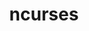 ---
title: "ncurses"
layout: cache
categories: [package, v0.22.1]
meta: {"versions": ["6.3", "6.5"], "compilers": ["apple-clang@=15.0.0", "cce@=15.0.1", "gcc@=10.2.1", "gcc@=10.3.0", "gcc@=11.1.0", "gcc@=11.4.0", "gcc@=12.3.0", "gcc@=7.3.1", "gcc@=7.5.0", "gcc@=9.4.0", "oneapi@=2023.2.0", "oneapi@=2024.0.0"], "oss": ["amzn2", "centos7", "rhel8", "sle_hpc15", "ubuntu18.04", "ubuntu20.04", "ubuntu22.04", "ventura"], "platforms": ["darwin", "linux"], "targets": ["aarch64", "neoverse_n1", "neoverse_v1", "neoverse_v2", "ppc64le", "x86_64_v3", "x86_64_v4", "zen4"], "stacks": ["aws-isc", "aws-isc-aarch64", "aws-pcluster-neoverse_v1", "aws-pcluster-x86_64_v4", "build_systems", "data-vis-sdk", "developer-tools", "developer-tools-manylinux2014", "e4s", "e4s-cray-rhel", "e4s-cray-sles", "e4s-neoverse-v2", "e4s-neoverse_v1", "e4s-oneapi", "e4s-power", "e4s-rocm-external", "ml-darwin-aarch64-mps", "ml-linux-x86_64-cpu", "ml-linux-x86_64-cuda", "radiuss", "radiuss-aws", "radiuss-aws-aarch64", "root", "tutorial"], "num_specs": 19, "num_specs_by_stack": {"root": 19, "ml-darwin-aarch64-mps": 1, "radiuss-aws-aarch64": 2, "aws-isc-aarch64": 2, "aws-pcluster-neoverse_v1": 2, "e4s-cray-rhel": 1, "radiuss-aws": 1, "aws-isc": 1, "aws-pcluster-x86_64_v4": 2, "developer-tools-manylinux2014": 1, "radiuss": 1, "build_systems": 1, "developer-tools": 1, "e4s-power": 1, "e4s-cray-sles": 1, "e4s-neoverse_v1": 1, "data-vis-sdk": 1, "e4s-neoverse-v2": 1, "ml-linux-x86_64-cuda": 1, "tutorial": 2, "e4s-rocm-external": 1, "ml-linux-x86_64-cpu": 1, "e4s": 1, "e4s-oneapi": 1}}
spec_details: [{"hash": "arrtkqiroahbtqi47ydgqn5szwtdibd2", "compiler": "apple-clang@=15.0.0", "versions": ["6.5"], "os": "ventura", "platform": "darwin", "target": "aarch64", "variants": ["abi=none", "build_system=autotools", "patches=7a351bc", "~symlinks", "+termlib"], "stacks": ["root", "ml-darwin-aarch64-mps"], "size": "-", "tarball": "https://binaries.spack.io/v0.22.1/build_cache/darwin-ventura-aarch64/apple-clang-15.0.0/ncurses-6.5/darwin-ventura-aarch64-apple-clang-15.0.0-ncurses-6.5-arrtkqiroahbtqi47ydgqn5szwtdibd2.spack"}, {"hash": "utnpk7fjhcwdmhyr73oszyyqrqfuyu7n", "compiler": "gcc@=7.3.1", "versions": ["6.5"], "os": "amzn2", "platform": "linux", "target": "aarch64", "variants": ["abi=none", "build_system=autotools", "patches=7a351bc", "~symlinks", "+termlib"], "stacks": ["root", "radiuss-aws-aarch64", "aws-isc-aarch64"], "size": "-", "tarball": "https://binaries.spack.io/v0.22.1/build_cache/linux-amzn2-aarch64/gcc-7.3.1/ncurses-6.5/linux-amzn2-aarch64-gcc-7.3.1-ncurses-6.5-utnpk7fjhcwdmhyr73oszyyqrqfuyu7n.spack"}, {"hash": "grg2xp5r7lmxesq2bqlyb4ask2vipisl", "compiler": "gcc@=12.3.0", "versions": ["6.5"], "os": "amzn2", "platform": "linux", "target": "neoverse_n1", "variants": ["abi=none", "build_system=autotools", "patches=7a351bc", "~symlinks", "+termlib"], "stacks": ["aws-pcluster-neoverse_v1", "root"], "size": "-", "tarball": "https://binaries.spack.io/v0.22.1/build_cache/linux-amzn2-neoverse_n1/gcc-12.3.0/ncurses-6.5/linux-amzn2-neoverse_n1-gcc-12.3.0-ncurses-6.5-grg2xp5r7lmxesq2bqlyb4ask2vipisl.spack"}, {"hash": "nrcfacbkodp3yolgo3ga4si3xiysonbb", "compiler": "gcc@=7.3.1", "versions": ["6.5"], "os": "amzn2", "platform": "linux", "target": "neoverse_n1", "variants": ["abi=none", "build_system=autotools", "patches=7a351bc", "~symlinks", "+termlib"], "stacks": ["root", "radiuss-aws-aarch64", "aws-isc-aarch64"], "size": "-", "tarball": "https://binaries.spack.io/v0.22.1/build_cache/linux-amzn2-neoverse_n1/gcc-7.3.1/ncurses-6.5/linux-amzn2-neoverse_n1-gcc-7.3.1-ncurses-6.5-nrcfacbkodp3yolgo3ga4si3xiysonbb.spack"}, {"hash": "zkes6rfak4tsswd7p7cjms7fkyanaega", "compiler": "cce@=15.0.1", "versions": ["6.5"], "os": "rhel8", "platform": "linux", "target": "zen4", "variants": ["abi=none", "build_system=autotools", "patches=7a351bc", "~symlinks", "+termlib"], "stacks": ["e4s-cray-rhel", "root"], "size": "-", "tarball": "https://binaries.spack.io/v0.22.1/build_cache/linux-rhel8-zen4/cce-15.0.1/ncurses-6.5/linux-rhel8-zen4-cce-15.0.1-ncurses-6.5-zkes6rfak4tsswd7p7cjms7fkyanaega.spack"}, {"hash": "auyp2howaiirqdz2evapcvgiuuzs7fgo", "compiler": "gcc@=7.3.1", "versions": ["6.5"], "os": "amzn2", "platform": "linux", "target": "x86_64_v3", "variants": ["abi=none", "build_system=autotools", "patches=7a351bc", "~symlinks", "+termlib"], "stacks": ["root", "radiuss-aws", "aws-isc"], "size": "-", "tarball": "https://binaries.spack.io/v0.22.1/build_cache/linux-amzn2-x86_64_v3/gcc-7.3.1/ncurses-6.5/linux-amzn2-x86_64_v3-gcc-7.3.1-ncurses-6.5-auyp2howaiirqdz2evapcvgiuuzs7fgo.spack"}, {"hash": "m3ni34mp765zmlae57iae4cxbhzcmwrz", "compiler": "gcc@=12.3.0", "versions": ["6.5"], "os": "amzn2", "platform": "linux", "target": "neoverse_v1", "variants": ["abi=none", "build_system=autotools", "patches=7a351bc", "~symlinks", "+termlib"], "stacks": ["aws-pcluster-neoverse_v1", "root"], "size": "-", "tarball": "https://binaries.spack.io/v0.22.1/build_cache/linux-amzn2-neoverse_v1/gcc-12.3.0/ncurses-6.5/linux-amzn2-neoverse_v1-gcc-12.3.0-ncurses-6.5-m3ni34mp765zmlae57iae4cxbhzcmwrz.spack"}, {"hash": "a3lzigjssoiribie6vau3jzptemsjog4", "compiler": "oneapi@=2023.2.0", "versions": ["6.5"], "os": "amzn2", "platform": "linux", "target": "x86_64_v3", "variants": ["abi=none", "build_system=autotools", "patches=7a351bc", "~symlinks", "+termlib"], "stacks": ["aws-pcluster-x86_64_v4", "root"], "size": "-", "tarball": "https://binaries.spack.io/v0.22.1/build_cache/linux-amzn2-x86_64_v3/oneapi-2023.2.0/ncurses-6.5/linux-amzn2-x86_64_v3-oneapi-2023.2.0-ncurses-6.5-a3lzigjssoiribie6vau3jzptemsjog4.spack"}, {"hash": "xtbrww7ho4bgkkrkkqowor42f4rmrg4z", "compiler": "oneapi@=2023.2.0", "versions": ["6.5"], "os": "amzn2", "platform": "linux", "target": "x86_64_v4", "variants": ["abi=none", "build_system=autotools", "patches=7a351bc", "~symlinks", "+termlib"], "stacks": ["aws-pcluster-x86_64_v4", "root"], "size": "-", "tarball": "https://binaries.spack.io/v0.22.1/build_cache/linux-amzn2-x86_64_v4/oneapi-2023.2.0/ncurses-6.5/linux-amzn2-x86_64_v4-oneapi-2023.2.0-ncurses-6.5-xtbrww7ho4bgkkrkkqowor42f4rmrg4z.spack"}, {"hash": "nhmvkn2nyyf77vqwkmfwoob4tudcav7w", "compiler": "gcc@=10.2.1", "versions": ["6.5"], "os": "centos7", "platform": "linux", "target": "x86_64_v3", "variants": ["abi=none", "build_system=autotools", "patches=7a351bc", "~symlinks", "+termlib"], "stacks": ["developer-tools-manylinux2014", "root"], "size": "-", "tarball": "https://binaries.spack.io/v0.22.1/build_cache/linux-centos7-x86_64_v3/gcc-10.2.1/ncurses-6.5/linux-centos7-x86_64_v3-gcc-10.2.1-ncurses-6.5-nhmvkn2nyyf77vqwkmfwoob4tudcav7w.spack"}, {"hash": "7jkjgefqfbjakupgplxffpv3r7gvoj2m", "compiler": "gcc@=7.5.0", "versions": ["6.5"], "os": "ubuntu18.04", "platform": "linux", "target": "x86_64_v3", "variants": ["abi=none", "build_system=autotools", "patches=7a351bc", "~symlinks", "+termlib"], "stacks": ["radiuss", "build_systems", "developer-tools", "root"], "size": "-", "tarball": "https://binaries.spack.io/v0.22.1/build_cache/linux-ubuntu18.04-x86_64_v3/gcc-7.5.0/ncurses-6.5/linux-ubuntu18.04-x86_64_v3-gcc-7.5.0-ncurses-6.5-7jkjgefqfbjakupgplxffpv3r7gvoj2m.spack"}, {"hash": "gflsejhrwmfpjsppixu5hzvth35bxqqr", "compiler": "gcc@=9.4.0", "versions": ["6.3"], "os": "ubuntu20.04", "platform": "linux", "target": "ppc64le", "variants": ["abi=none", "build_system=autotools", "patches=7a351bc", "~symlinks", "+termlib"], "stacks": ["e4s-power", "root"], "size": "-", "tarball": "https://binaries.spack.io/v0.22.1/build_cache/linux-ubuntu20.04-ppc64le/gcc-9.4.0/ncurses-6.3/linux-ubuntu20.04-ppc64le-gcc-9.4.0-ncurses-6.3-gflsejhrwmfpjsppixu5hzvth35bxqqr.spack"}, {"hash": "hgzwq3eez2rco4hvy3u2xtkrpbg4tzzw", "compiler": "gcc@=10.3.0", "versions": ["6.5"], "os": "sle_hpc15", "platform": "linux", "target": "x86_64_v4", "variants": ["abi=none", "build_system=autotools", "patches=7a351bc", "~symlinks", "+termlib"], "stacks": ["root", "e4s-cray-sles"], "size": "-", "tarball": "https://binaries.spack.io/v0.22.1/build_cache/linux-sle_hpc15-x86_64_v4/gcc-10.3.0/ncurses-6.5/linux-sle_hpc15-x86_64_v4-gcc-10.3.0-ncurses-6.5-hgzwq3eez2rco4hvy3u2xtkrpbg4tzzw.spack"}, {"hash": "7usss6t4nip42vvdvzzjaxss4xixlu7i", "compiler": "gcc@=11.4.0", "versions": ["6.5"], "os": "ubuntu22.04", "platform": "linux", "target": "neoverse_v1", "variants": ["abi=none", "build_system=autotools", "patches=7a351bc", "~symlinks", "+termlib"], "stacks": ["root", "e4s-neoverse_v1"], "size": "-", "tarball": "https://binaries.spack.io/v0.22.1/build_cache/linux-ubuntu22.04-neoverse_v1/gcc-11.4.0/ncurses-6.5/linux-ubuntu22.04-neoverse_v1-gcc-11.4.0-ncurses-6.5-7usss6t4nip42vvdvzzjaxss4xixlu7i.spack"}, {"hash": "6mox4njdzrl7pd65zsgoldo4mpbs6l5f", "compiler": "gcc@=11.1.0", "versions": ["6.5"], "os": "ubuntu20.04", "platform": "linux", "target": "x86_64_v3", "variants": ["abi=none", "build_system=autotools", "patches=7a351bc", "~symlinks", "+termlib"], "stacks": ["root", "data-vis-sdk"], "size": "-", "tarball": "https://binaries.spack.io/v0.22.1/build_cache/linux-ubuntu20.04-x86_64_v3/gcc-11.1.0/ncurses-6.5/linux-ubuntu20.04-x86_64_v3-gcc-11.1.0-ncurses-6.5-6mox4njdzrl7pd65zsgoldo4mpbs6l5f.spack"}, {"hash": "xwwc3ez7qg4pp72tlvpsriegxx7xts5c", "compiler": "gcc@=11.4.0", "versions": ["6.5"], "os": "ubuntu22.04", "platform": "linux", "target": "neoverse_v2", "variants": ["abi=none", "build_system=autotools", "patches=7a351bc", "~symlinks", "+termlib"], "stacks": ["e4s-neoverse-v2", "root"], "size": "-", "tarball": "https://binaries.spack.io/v0.22.1/build_cache/linux-ubuntu22.04-neoverse_v2/gcc-11.4.0/ncurses-6.5/linux-ubuntu22.04-neoverse_v2-gcc-11.4.0-ncurses-6.5-xwwc3ez7qg4pp72tlvpsriegxx7xts5c.spack"}, {"hash": "gk4xs2idegfiwoyaikamyhxkjrruxtxa", "compiler": "gcc@=11.4.0", "versions": ["6.5"], "os": "ubuntu22.04", "platform": "linux", "target": "x86_64_v3", "variants": ["abi=none", "build_system=autotools", "patches=7a351bc", "~symlinks", "+termlib"], "stacks": ["ml-linux-x86_64-cuda", "root", "tutorial", "e4s-rocm-external", "ml-linux-x86_64-cpu", "e4s"], "size": "-", "tarball": "https://binaries.spack.io/v0.22.1/build_cache/linux-ubuntu22.04-x86_64_v3/gcc-11.4.0/ncurses-6.5/linux-ubuntu22.04-x86_64_v3-gcc-11.4.0-ncurses-6.5-gk4xs2idegfiwoyaikamyhxkjrruxtxa.spack"}, {"hash": "2s76hqnxvo2pz3wx4ooqqfln7ojcwywi", "compiler": "oneapi@=2024.0.0", "versions": ["6.5"], "os": "ubuntu22.04", "platform": "linux", "target": "x86_64_v3", "variants": ["abi=none", "build_system=autotools", "patches=7a351bc", "~symlinks", "+termlib"], "stacks": ["e4s-oneapi", "root"], "size": "-", "tarball": "https://binaries.spack.io/v0.22.1/build_cache/linux-ubuntu22.04-x86_64_v3/oneapi-2024.0.0/ncurses-6.5/linux-ubuntu22.04-x86_64_v3-oneapi-2024.0.0-ncurses-6.5-2s76hqnxvo2pz3wx4ooqqfln7ojcwywi.spack"}, {"hash": "bu5gu2m6qwvetojkljnbmnhfoajohix2", "compiler": "gcc@=12.3.0", "versions": ["6.5"], "os": "ubuntu22.04", "platform": "linux", "target": "x86_64_v3", "variants": ["abi=none", "build_system=autotools", "patches=7a351bc", "~symlinks", "+termlib"], "stacks": ["tutorial", "root"], "size": "-", "tarball": "https://binaries.spack.io/v0.22.1/build_cache/linux-ubuntu22.04-x86_64_v3/gcc-12.3.0/ncurses-6.5/linux-ubuntu22.04-x86_64_v3-gcc-12.3.0-ncurses-6.5-bu5gu2m6qwvetojkljnbmnhfoajohix2.spack"}]
---